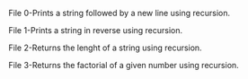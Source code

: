 File 0-Prints a string followed by a new line using recursion.

File 1-Prints a string in reverse using recursion.

File 2-Returns the lenght of a string using recursion.

File 3-Returns the factorial of a given number using recursion.



